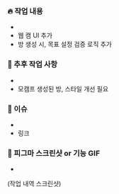 ### 🔥 작업 내용
-
- 웹 캠 UI 추가
- 방 생성 시, 목표 설정 검증 로직 추가

### 🤔 추후 작업 사항
-
- 모캠프 생성된 방, 스타일 개선 필요

### 🔗 이슈
-
- 링크

### 📸 피그마 스크린샷 or 기능 GIF
-
(작업 내역 스크린샷)
